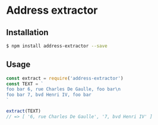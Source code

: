 # Address extractor

## Installation

```sh
$ npm install address-extractor --save
```

## Usage

```js
const extract = require('address-extractor')
const TEXT = `
foo bar 6, rue Charles De Gaulle, foo bar\n
foo bar 7, bvd Henri IV, foo bar
`

extract(TEXT)
// => [ '6, rue Charles De Gaulle', '7, bvd Henri IV' ]
```
